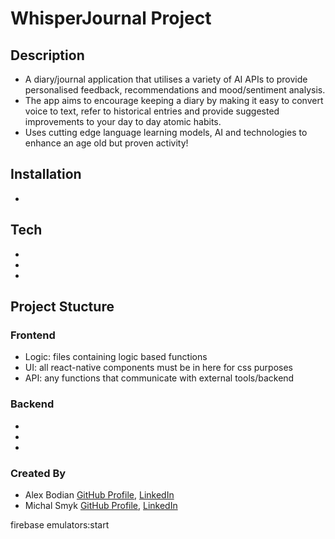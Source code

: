 # WhisperJournal Project

## Description

- A diary/journal application that utilises a variety of AI APIs to provide personalised feedback, recommendations and mood/sentiment analysis.
- The app aims to encourage keeping a diary by making it easy to convert voice to text, refer to historical entries and provide suggested improvements to your day to day atomic habits.
- Uses cutting edge language learning models, AI and technologies to enhance an age old but proven activity!

## Installation

-

## Tech

-
-
-

## Project Stucture

### Frontend

- Logic: files containing logic based functions
- UI: all react-native components must be in here for css purposes
- API: any functions that communicate with external tools/backend

### Backend

-
-
-

### Created By

- Alex Bodian [GitHub Profile](https://www.github.com/abodian), [LinkedIn](https://www.linkedin.com/in/alex-bodian-54814593/)
- Michal Smyk [GitHub Profile](https://www.github.com/MichalSmyk), [LinkedIn](https://www.linkedin.com/in/michal-smyk-5066a2151/)

firebase emulators:start
